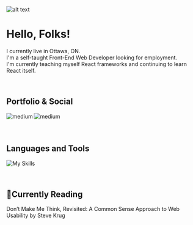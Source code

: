 ![alt text](https://i.imgur.com/kX7VzMz.png)

# Hello, Folks!

I currently live in Ottawa, ON.
<br />
I'm a self-taught Front-End Web Developer looking for employment.
<br />
I'm currently teaching myself React frameworks and continuing to learn React itself.

<br />

## Portfolio & Social

[<img align="left" alt="medium" src="https://img.shields.io/badge/website-000000?style=for-the-badge&logo=About.me&logoColor=white" />](https://netlify-thinks-arsenaultm90-is-great.netlify.app/)
[<img align="left" alt="medium" src="https://img.shields.io/badge/LinkedIn-0077B5?style=for-the-badge&logo=linkedin&logoColor=white" />](https://www.linkedin.com/in/arsenaultm/)

<br />
<br />
<br />

## Languages and Tools

![My Skills](https://skills.thijs.gg/icons?i=js,html,css,react,nextjs,nodejs,mongodb,)

<br />

## :book:Currently Reading
Don’t Make Me Think, Revisited: A Common Sense Approach to Web Usability by Steve Krug
